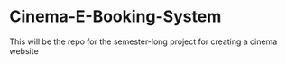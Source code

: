 # Cinema-E-Booking-System
This will be the repo for the semester-long project for creating a cinema website
